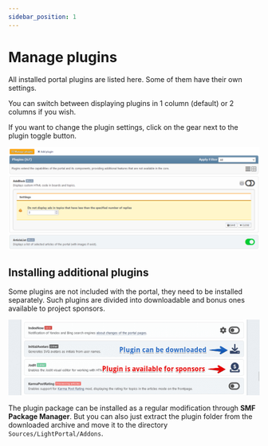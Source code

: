 ```yaml
---
sidebar_position: 1
---
```


# Manage plugins
All installed portal plugins are listed here. Some of them have their own settings.

You can switch between displaying plugins in 1 column (default) or 2 columns if you wish.

If you want to change the plugin settings, click on the gear next to the plugin toggle button.

![Manage plugins](manage_plugins.png)

## Installing additional plugins
Some plugins are not included with the portal, they need to be installed separately. Such plugins are divided into downloadable and bonus ones available to project sponsors.

![Download additional plugins](download_plugins.png)

The plugin package can be installed as a regular modification through **SMF Package Manager**. But you can also just extract the plugin folder from the downloaded archive and move it to the directory `Sources/LightPortal/Addons`.
